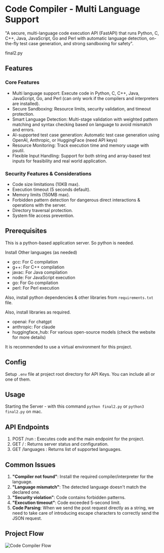 # Code Compiler - Multi Language Support 

"A secure, multi-language code execution API (FastAPI) that runs Python, C, C++, Java, JavaScript, Go and Perl with automatic language detection, on-the-fly test case generation, and strong sandboxing for safety".

final2.py

## Features 

### Core Features 
- Multi language support: Execute code in Python, C, C++, Java, JavaScript, Go, and Perl (can only work if the compilers and interpreters are installed).
- Secure Sandboxing: Resource limits, security validation, and timeout protection.
- Smart Language Detection: Multi-stage validation with weighted pattern matching and syntax checking based on language to avoid mismatch and errors. 
- AI-supported test case generation: Automatic test case generation using OpenAI, Anthropic, or HuggingFace (need API keys)
- Resource Monitoring: Track execution time and memory usage with psutil.
- Flexible Input Handling: Support for both string and array-based test inputs for feasibility and real world application.

### Security Features & Considerations
- Code size limitations (10KB max).
- Execution timeout (5 seconds default).
- Memory limits (150MB max).
- Forbidden pattern detection for dangerous direct interactions & operations with the server.
- Directory traversal protection.
- System file access prevention.

## Prerequisites

This is a python-based application server. So python is needed. 

Install Other languages (as needed)

- gcc: For C compilation
- g++: For C++ compilation  
- javac: For Java compilation
- node: For JavaScript execution
- go: For Go compilation
- perl: For Perl execution

Also, install python dependencies & other libraries from `requirements.txt` file.

Also, install libraries as required. 
- openai: For chatgpt 
- anthropic: For claude
- huggingface_hub: For various open-source models (check the website for more details)

It is recommended to use a virtual environment for this project.

## Config

Setup `.env` file at project root directory for API Keys. 
You can include all or one of them. 


## Usage

Starting the Server - with this command
``` python final2.py ``` or 
``` python3 final2.py ``` on mac.



## API Endpoints

1. POST /run :  Executes code and the main endpoint for the project.
2. GET / : Returns server status and configuration.
3. GET /languages : Returns list of supported languages.


## Common Issues

1. **"Compiler not found"**: Install the required compiler/interpreter for the language.
2. **"Language mismatch"**: The detected language doesn't match the declared one.
3. **"Security violation"**: Code contains forbidden patterns.
4. **"Execution timeout"**: Code exceeded 5-second limit.
5. **Code Parsing**: When we send the post request directly as a string, we need to take care of introducing escape characters to correctly send the JSON request. 


## Project Flow

![Code Compiler Flow](./Code_Compiler_Flow.JPG)